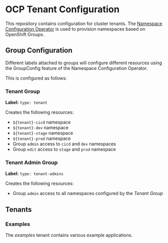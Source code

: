 # OCP Tenant Configuration

This repository contains configuration for cluster tenants.
The [Namespace Configuration Operator](https://github.com/redhat-cop/namespace-configuration-operator) is used to provision namespaces based on OpenShift Groups.

## Group Configuration

Different labels attached to groups will configure different resources using the GroupConfig feature of the Namespace Configuration Operator.

This is configured as follows:

### Tenant Group

**Label:** `type: tenant`

Creates the following resources:

- `${tenant}-cicd` namespace
- `${tenant}-dev` namespace
- `${tenant}-stage` namespace
- `${tenant}-prod` namespace
- Group `admin` access to `cicd` and `dev` namespaces
- Group `edit` access to `stage` and `prod` namespace

### Tenant Admin Group

**Label:** `type: tenant-admins`

Creates the following resources:

- Group `admin` access to all namespaces configured by the *Tenant Group*

## Tenants
### Examples

The *examples* tenant contains various example applications.
